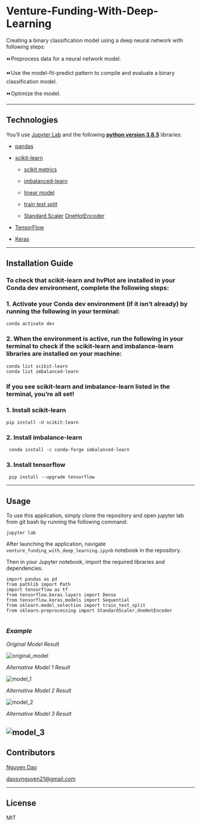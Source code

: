 # Venture-Funding-With-Deep-Learning
Creating a binary classification model using a deep neural network with following steps: 

:fast_forward:Preprocess data for a neural network model.

:fast_forward:Use the model-fit-predict pattern to compile and evaluate a binary classification model.

:fast_forward:Optimize the model.

---

## Technologies

You’ll use [Jupyter Lab](https://jupyterlab.readthedocs.io/en/stable/) and the following  **[python version 3.8.5](https://www.python.org/downloads/)** libraries:


* [pandas](https://pandas.pydata.org/docs/)

* [scikit-learn](https://scikit-learn.org/stable/)
    * [scikit metrics](https://scikit-learn.org/stable/modules/model_evaluation.html) 
    *  [imbalanced-learn](https://imbalanced-learn.org/stable/) 
    *  [linear model](https://scikit-learn.org/stable/modules/linear_model.html)
    * [train test split](https://scikit-learn.org/stable/modules/generated/sklearn.model_selection.train_test_split.html) 

    *  [Standard Scaler](https://scikit-learn.org/stable/modules/generated/sklearn.preprocessing.StandardScaler.html)
     [OneHotEncoder](https://scikit-learn.org/stable/modules/generated/sklearn.preprocessing.OneHotEncoder.html)
* [TensorFlow](https://www.tensorflow.org/)
* [Keras](https://keras.io/)

---

## Installation Guide

 ### To check that scikit-learn and hvPlot are installed in your Conda dev environment, complete the following steps:

  ### 1. Activate your Conda dev environment (if it isn’t already) by running the following in your terminal:
```
conda activate dev
```
### 2. When the environment is active, run the following in your terminal to check if the scikit-learn and imbalance-learn libraries are installed on your machine:
```
conda list scikit-learn
conda list imbalanced-learn
```
### If you see scikit-learn and imbalance-learn listed in the terminal, you’re all set!

  ### 1. Install scikit-learn
```
pip install -U scikit-learn
```
### 2. Install imbalance-learn
```
 conda install -c conda-forge imbalanced-learn
```

### 3. Install tensorflow
```
 pip install --upgrade tensorflow
```

---



## Usage

To use this application, simply clone the repository and open jupyter lab from git bash by running the following command:

```jupyter lab```

After launching the application, navigate ``venture_funding_with_deep_learning.ipynb`` notebook in the repository. 

Then in your Jupyter notebook, import the required libraries and dependencies.

```
import pandas as pd
from pathlib import Path
import tensorflow as tf
from tensorflow.keras.layers import Dense
from tensorflow.keras.models import Sequential
from sklearn.model_selection import train_test_split
from sklearn.preprocessing import StandardScaler,OneHotEncoder


```




### *Example*


*Original Model Result* 

![original_model](https://user-images.githubusercontent.com/94591580/156973548-e151c41e-b269-43da-b123-b9b37bc3c4b0.png)


*Alternative Model 1 Result*

![model_1](https://user-images.githubusercontent.com/94591580/156973543-9ce78b3d-b7be-4283-a017-66c8dfc4bb92.png)

*Alternative Model 2 Result*

![model_2](https://user-images.githubusercontent.com/94591580/156973546-7950532b-3356-4fa7-9888-797bc7f838bb.png)

*Alternative Model 3 Result*

![model_3](https://user-images.githubusercontent.com/94591580/156973547-77819b88-a0a6-485a-940b-861b576bc9b5.png)
---

## Contributors

[Nguyen Dao](https://www.linkedin.com/in/nguyen-dao-a55669215/)

daosynguyen21@gmail.com


---

## License

MIT
